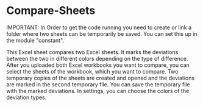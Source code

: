 # Compare-Sheets
IMPORTANT:  In Order to get the code running you need to create or link a folder where two sheets can be temporarily be saved. 
You can set this up in the module "constant".

This Excel sheet compares two Excel sheets. It marks the deviations between the two in different colors depending on the type of difference.
After you uploaded both Excel workbooks you want to compare, you can select the sheets of the workbook, which you want to compare.
Two temporary copies of the sheets are created and opened and the deviations are marked in the second temporary file.
You can save the temporary file with the marked deviations.
In settings, you can choose the colors of the deviation types.
